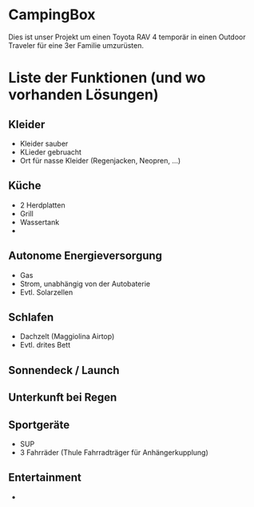 # CampingBox

Dies ist unser Projekt um einen Toyota RAV 4 temporär in einen Outdoor Traveler für eine 3er Familie umzurüsten.

# Liste der Funktionen (und wo vorhanden Lösungen)

## Kleider

* Kleider sauber 
* KLieder gebruacht
* Ort für nasse Kleider (Regenjacken, Neopren, ...)

## Küche

* 2 Herdplatten
* Grill
* Wassertank
* 

## Autonome Energieversorgung

* Gas
* Strom, unabhängig von der Autobaterie
* Evtl. Solarzellen

## Schlafen

* Dachzelt (Maggiolina Airtop)
* Evtl. drites Bett

## Sonnendeck / Launch

## Unterkunft bei Regen

## Sportgeräte

* SUP
* 3 Fahrräder (Thule Fahrradträger für Anhängerkupplung)

## Entertainment

*
